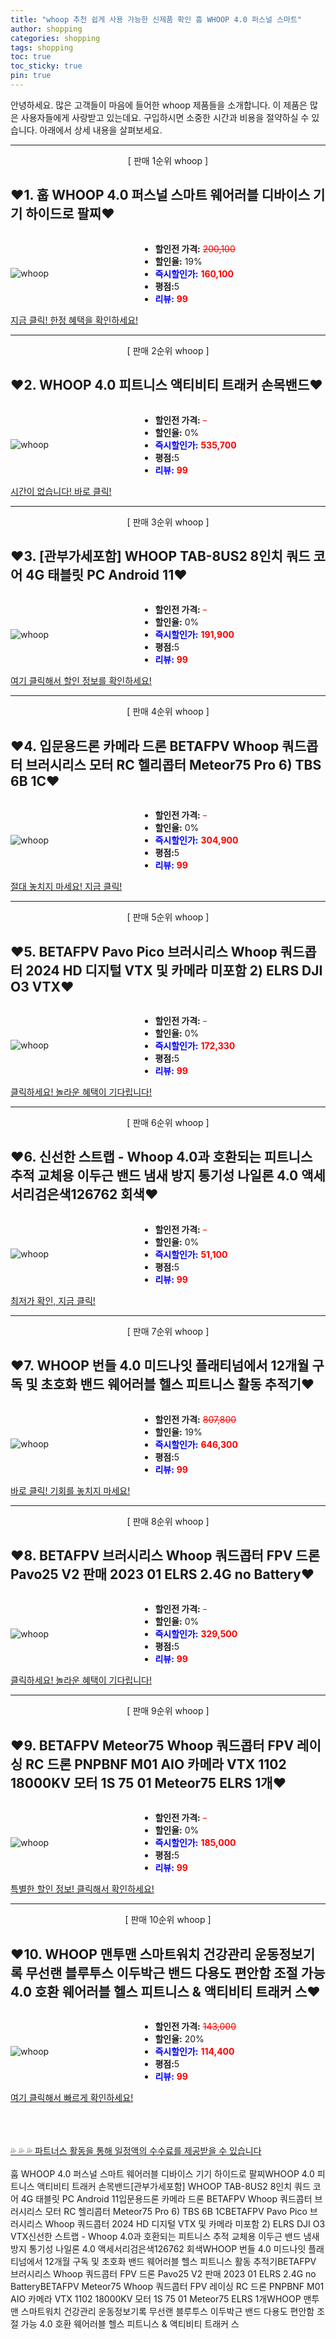 ```yaml
---
title: "whoop 추천 쉽게 사용 가능한 신제품 확인 훕 WHOOP 4.0 퍼스널 스마트"
author: shopping
categories: shopping
tags: shopping
toc: true
toc_sticky: true
pin: true
---
```

안녕하세요. 많은 고객들이 마음에 들어한 whoop 제품들을 소개합니다. 이 제품은 많은 사용자들에게 사랑받고 있는데요. 구입하시면 소중한 시간과 비용을 절약하실 수 있습니다. 아래에서 상세 내용을 살펴보세요.

---
<p class="toplist" style="margin: 0 auto; display: block; width: fit-content;">[ 판매 1순위 whoop ]</p>

<h2><strong>❤️1. 훕 WHOOP 4.0 퍼스널 스마트 웨어러블 디바이스 기기 하이드로 팔찌❤️</strong></h2>

<div style="display: flex; align-items: center;">
    <div style="flex: 0.4;">
        <img src="https://thumbnail9.coupangcdn.com/thumbnails/remote/230x230ex/image/vendor_inventory/36db/7be9e6c6627ccaed7f67448f149c85948eb542281b09f9eeaa2f87863b30.jpg" alt="whoop" style="max-width: 100%;">
    </div>
    <div style="flex: 0.6; margin-left: 10px;">
        <ul>
            <li><strong>할인전 가격:</strong> <del style="color: red;">200,100</del></li>
            <li><strong>할인율:</strong> 19%</li>
            <li><span style='color:blue'><strong>즉시할인가:</strong></span> <span style='color:red'><strong>160,100</strong></span></li>
            <li><strong>평점:</strong>5</li>
            <li><span style='color:blue'><strong>리뷰:</strong></span> <span style='color:red'><strong>99</strong></span></li>
        </ul>
    </div>
</div>
<div class="center">
    <a href="https://William4Davisa.github.io?lptag=AF9450613&subid=githubio&pageKey=7968123617&traceid=V0-153&itemId=22055391417&vendorItemId=89102610650" class="myButton">
        지금 클릭! 한정 혜택을 확인하세요!
    </a>
</div>


---
<p class="toplist" style="margin: 0 auto; display: block; width: fit-content;">[ 판매 2순위 whoop ]</p>

<h2><strong>❤️2. WHOOP 4.0 피트니스 액티비티 트래커 손목밴드❤️</strong></h2>

<div style="display: flex; align-items: center;">
    <div style="flex: 0.4;">
        <img src="https://thumbnail8.coupangcdn.com/thumbnails/remote/230x230ex/image/vendor_inventory/ce78/e8b941714cc57d02068e030e74e322a6c52cb80ca76023280ef91996818c.jpg" alt="whoop" style="max-width: 100%;">
    </div>
    <div style="flex: 0.6; margin-left: 10px;">
        <ul>
            <li><strong>할인전 가격:</strong> <del style="color: red;">-</del></li>
            <li><strong>할인율:</strong> 0%</li>
            <li><span style='color:blue'><strong>즉시할인가:</strong></span> <span style='color:red'><strong>535,700</strong></span></li>
            <li><strong>평점:</strong>5</li>
            <li><span style='color:blue'><strong>리뷰:</strong></span> <span style='color:red'><strong>99</strong></span></li>
        </ul>
    </div>
</div>
<div class="center">
    <a href="https://William4Davisa.github.io?lptag=AF9450613&subid=githubio&pageKey=7893489917&traceid=V0-153&itemId=21615918213&vendorItemId=88667016127" class="myButton">
        시간이 없습니다! 바로 클릭!
    </a>
</div>


---
<p class="toplist" style="margin: 0 auto; display: block; width: fit-content;">[ 판매 3순위 whoop ]</p>

<h2><strong>❤️3. [관부가세포함] WHOOP TAB-8US2 8인치 쿼드 코어 4G 태블릿 PC Android 11❤️</strong></h2>

<div style="display: flex; align-items: center;">
    <div style="flex: 0.4;">
        <img src="https://thumbnail10.coupangcdn.com/thumbnails/remote/230x230ex/image/vendor_inventory/8992/4bba704e689e35fcd8f6108de0cc5faa1b32293965d38e478b8dcdedc5ff.JPG" alt="whoop" style="max-width: 100%;">
    </div>
    <div style="flex: 0.6; margin-left: 10px;">
        <ul>
            <li><strong>할인전 가격:</strong> <del style="color: red;">-</del></li>
            <li><strong>할인율:</strong> 0%</li>
            <li><span style='color:blue'><strong>즉시할인가:</strong></span> <span style='color:red'><strong>191,900</strong></span></li>
            <li><strong>평점:</strong>5</li>
            <li><span style='color:blue'><strong>리뷰:</strong></span> <span style='color:red'><strong>99</strong></span></li>
        </ul>
    </div>
</div>
<div class="center">
    <a href="https://William4Davisa.github.io?lptag=AF9450613&subid=githubio&pageKey=8251665356&traceid=V0-153&itemId=23757425249&vendorItemId=90781872999" class="myButton">
        여기 클릭해서 할인 정보를 확인하세요!
    </a>
</div>


---
<p class="toplist" style="margin: 0 auto; display: block; width: fit-content;">[ 판매 4순위 whoop ]</p>

<h2><strong>❤️4. 입문용드론 카메라 드론 BETAFPV Whoop 쿼드콥터 브러시리스 모터 RC 헬리콥터 Meteor75 Pro 6) TBS 6B 1C❤️</strong></h2>

<div style="display: flex; align-items: center;">
    <div style="flex: 0.4;">
        <img src="https://thumbnail9.coupangcdn.com/thumbnails/remote/230x230ex/image/vendor_inventory/80dd/0152fcb7a653faa72137cbc92d86ee86ff5efed5143fb2a6f0797578452f.jpg" alt="whoop" style="max-width: 100%;">
    </div>
    <div style="flex: 0.6; margin-left: 10px;">
        <ul>
            <li><strong>할인전 가격:</strong> <del style="color: red;">-</del></li>
            <li><strong>할인율:</strong> 0%</li>
            <li><span style='color:blue'><strong>즉시할인가:</strong></span> <span style='color:red'><strong>304,900</strong></span></li>
            <li><strong>평점:</strong>5</li>
            <li><span style='color:blue'><strong>리뷰:</strong></span> <span style='color:red'><strong>99</strong></span></li>
        </ul>
    </div>
</div>
<div class="center">
    <a href="https://William4Davisa.github.io?lptag=AF9450613&subid=githubio&pageKey=8152657673&traceid=V0-153&itemId=23206826929&vendorItemId=90729167946" class="myButton">
        절대 놓치지 마세요! 지금 클릭!
    </a>
</div>


---
<p class="toplist" style="margin: 0 auto; display: block; width: fit-content;">[ 판매 5순위 whoop ]</p>

<h2><strong>❤️5. BETAFPV Pavo Pico 브러시리스 Whoop 쿼드콥터 2024 HD 디지털 VTX 및 카메라 미포함 2) ELRS DJI O3 VTX❤️</strong></h2>

<div style="display: flex; align-items: center;">
    <div style="flex: 0.4;">
        <img src="https://thumbnail6.coupangcdn.com/thumbnails/remote/230x230ex/image/vendor_inventory/924b/32b5d54e8ab586487b16e276da2b7a48c7b004a6518ee34954a741b44f91.jpg" alt="whoop" style="max-width: 100%;">
    </div>
    <div style="flex: 0.6; margin-left: 10px;">
        <ul>
            <li><strong>할인전 가격:</strong> <del style="color: red;">-</del></li>
            <li><strong>할인율:</strong> 0%</li>
            <li><span style='color:blue'><strong>즉시할인가:</strong></span> <span style='color:red'><strong>172,330</strong></span></li>
            <li><strong>평점:</strong>5</li>
            <li><span style='color:blue'><strong>리뷰:</strong></span> <span style='color:red'><strong>99</strong></span></li>
        </ul>
    </div>
</div>
<div class="center">
    <a href="https://William4Davisa.github.io?lptag=AF9450613&subid=githubio&pageKey=8063542632&traceid=V0-153&itemId=22666434526&vendorItemId=90333714647" class="myButton">
        클릭하세요! 놀라운 혜택이 기다립니다!
    </a>
</div>


---
<p class="toplist" style="margin: 0 auto; display: block; width: fit-content;">[ 판매 6순위 whoop ]</p>

<h2><strong>❤️6. 신선한 스트랩 - Whoop 4.0과 호환되는 피트니스 추적 교체용 이두근 밴드 냄새 방지 통기성 나일론 4.0 액세서리검은색126762 회색❤️</strong></h2>

<div style="display: flex; align-items: center;">
    <div style="flex: 0.4;">
        <img src="https://thumbnail9.coupangcdn.com/thumbnails/remote/230x230ex/image/vendor_inventory/8409/2dc26280f80e35f7f75559f7830cc26f48727159ba0148e37d3ef4b1f2c1.jpg" alt="whoop" style="max-width: 100%;">
    </div>
    <div style="flex: 0.6; margin-left: 10px;">
        <ul>
            <li><strong>할인전 가격:</strong> <del style="color: red;">-</del></li>
            <li><strong>할인율:</strong> 0%</li>
            <li><span style='color:blue'><strong>즉시할인가:</strong></span> <span style='color:red'><strong>51,100</strong></span></li>
            <li><strong>평점:</strong>5</li>
            <li><span style='color:blue'><strong>리뷰:</strong></span> <span style='color:red'><strong>99</strong></span></li>
        </ul>
    </div>
</div>
<div class="center">
    <a href="https://William4Davisa.github.io?lptag=AF9450613&subid=githubio&pageKey=8120174063&traceid=V0-153&itemId=23031638031&vendorItemId=90785485291" class="myButton">
        최저가 확인, 지금 클릭!
    </a>
</div>


---
<p class="toplist" style="margin: 0 auto; display: block; width: fit-content;">[ 판매 7순위 whoop ]</p>

<h2><strong>❤️7. WHOOP 번들 4.0 미드나잇 플래티넘에서 12개월 구독 및 초호화 밴드 웨어러블 헬스 피트니스 활동 추적기❤️</strong></h2>

<div style="display: flex; align-items: center;">
    <div style="flex: 0.4;">
        <img src="https://thumbnail7.coupangcdn.com/thumbnails/remote/230x230ex/image/vendor_inventory/f799/463d4c2cc4a2365900564f5a309fb106445ce8a598c89512f7324fb5585e.jpg" alt="whoop" style="max-width: 100%;">
    </div>
    <div style="flex: 0.6; margin-left: 10px;">
        <ul>
            <li><strong>할인전 가격:</strong> <del style="color: red;">807,800</del></li>
            <li><strong>할인율:</strong> 19%</li>
            <li><span style='color:blue'><strong>즉시할인가:</strong></span> <span style='color:red'><strong>646,300</strong></span></li>
            <li><strong>평점:</strong>5</li>
            <li><span style='color:blue'><strong>리뷰:</strong></span> <span style='color:red'><strong>99</strong></span></li>
        </ul>
    </div>
</div>
<div class="center">
    <a href="https://William4Davisa.github.io?lptag=AF9450613&subid=githubio&pageKey=7812298936&traceid=V0-153&itemId=21193906123&vendorItemId=90785130144" class="myButton">
        바로 클릭! 기회를 놓치지 마세요!
    </a>
</div>


---
<p class="toplist" style="margin: 0 auto; display: block; width: fit-content;">[ 판매 8순위 whoop ]</p>

<h2><strong>❤️8. BETAFPV 브러시리스 Whoop 쿼드콥터 FPV 드론 Pavo25 V2 판매 2023 01 ELRS 2.4G no Battery❤️</strong></h2>

<div style="display: flex; align-items: center;">
    <div style="flex: 0.4;">
        <img src="https://thumbnail7.coupangcdn.com/thumbnails/remote/230x230ex/image/vendor_inventory/9be4/93849f6c27f2b7fe9939c4f729e85293344f6d0485ad89dc192df6d6ab82.jpg" alt="whoop" style="max-width: 100%;">
    </div>
    <div style="flex: 0.6; margin-left: 10px;">
        <ul>
            <li><strong>할인전 가격:</strong> <del style="color: red;">-</del></li>
            <li><strong>할인율:</strong> 0%</li>
            <li><span style='color:blue'><strong>즉시할인가:</strong></span> <span style='color:red'><strong>329,500</strong></span></li>
            <li><strong>평점:</strong>5</li>
            <li><span style='color:blue'><strong>리뷰:</strong></span> <span style='color:red'><strong>99</strong></span></li>
        </ul>
    </div>
</div>
<div class="center">
    <a href="https://William4Davisa.github.io?lptag=AF9450613&subid=githubio&pageKey=7956226010&traceid=V0-153&itemId=21982391269&vendorItemId=89030015001" class="myButton">
        클릭하세요! 놀라운 혜택이 기다립니다!
    </a>
</div>


---
<p class="toplist" style="margin: 0 auto; display: block; width: fit-content;">[ 판매 9순위 whoop ]</p>

<h2><strong>❤️9. BETAFPV Meteor75 Whoop 쿼드콥터 FPV 레이싱 RC 드론 PNPBNF M01 AIO 카메라 VTX 1102 18000KV 모터 1S 75 01 Meteor75 ELRS 1개❤️</strong></h2>

<div style="display: flex; align-items: center;">
    <div style="flex: 0.4;">
        <img src="https://thumbnail8.coupangcdn.com/thumbnails/remote/230x230ex/image/vendor_inventory/e8a4/55d5dea7856f75222a36b959458b72fa39bd2aadcfb94774962cf037f03a.jpg" alt="whoop" style="max-width: 100%;">
    </div>
    <div style="flex: 0.6; margin-left: 10px;">
        <ul>
            <li><strong>할인전 가격:</strong> <del style="color: red;">-</del></li>
            <li><strong>할인율:</strong> 0%</li>
            <li><span style='color:blue'><strong>즉시할인가:</strong></span> <span style='color:red'><strong>185,000</strong></span></li>
            <li><strong>평점:</strong>5</li>
            <li><span style='color:blue'><strong>리뷰:</strong></span> <span style='color:red'><strong>99</strong></span></li>
        </ul>
    </div>
</div>
<div class="center">
    <a href="https://William4Davisa.github.io?lptag=AF9450613&subid=githubio&pageKey=7960461442&traceid=V0-153&itemId=22007644832&vendorItemId=89055105668" class="myButton">
        특별한 할인 정보! 클릭해서 확인하세요!
    </a>
</div>


---
<p class="toplist" style="margin: 0 auto; display: block; width: fit-content;">[ 판매 10순위 whoop ]</p>

<h2><strong>❤️10. WHOOP 맨투맨 스마트워치 건강관리 운동정보기록 무선랜 블루투스 이두박근 밴드 다용도 편안함 조절 가능 4.0 호환 웨어러블 헬스 피트니스 & 액티비티 트래커 스❤️</strong></h2>

<div style="display: flex; align-items: center;">
    <div style="flex: 0.4;">
        <img src="https://thumbnail10.coupangcdn.com/thumbnails/remote/230x230ex/image/vendor_inventory/0435/f8e7982e31f78743a9bdcb83cd05089caad7ed97cb2c0839d8646714fab5.jpg" alt="whoop" style="max-width: 100%;">
    </div>
    <div style="flex: 0.6; margin-left: 10px;">
        <ul>
            <li><strong>할인전 가격:</strong> <del style="color: red;">143,000</del></li>
            <li><strong>할인율:</strong> 20%</li>
            <li><span style='color:blue'><strong>즉시할인가:</strong></span> <span style='color:red'><strong>114,400</strong></span></li>
            <li><strong>평점:</strong>5</li>
            <li><span style='color:blue'><strong>리뷰:</strong></span> <span style='color:red'><strong>99</strong></span></li>
        </ul>
    </div>
</div>
<div class="center">
    <a href="https://William4Davisa.github.io?lptag=AF9450613&subid=githubio&pageKey=8201843029&traceid=V0-153&itemId=23514234087&vendorItemId=90776142682" class="myButton">
        여기 클릭해서 빠르게 확인하세요!
    </a>
</div>

<br><br><br>[💦 💦 💦 파트너스 활동을 통해 일정액의 수수료를 제공받을 수 있습니다](https://link.coupang.com/a/bcpT2c)<br><br>훕 WHOOP 4.0 퍼스널 스마트 웨어러블 디바이스 기기 하이드로 팔찌WHOOP 4.0 피트니스 액티비티 트래커 손목밴드[관부가세포함] WHOOP TAB-8US2 8인치 쿼드 코어 4G 태블릿 PC Android 11입문용드론 카메라 드론 BETAFPV Whoop 쿼드콥터 브러시리스 모터 RC 헬리콥터 Meteor75 Pro 6) TBS 6B 1CBETAFPV Pavo Pico 브러시리스 Whoop 쿼드콥터 2024 HD 디지털 VTX 및 카메라 미포함 2) ELRS DJI O3 VTX신선한 스트랩 - Whoop 4.0과 호환되는 피트니스 추적 교체용 이두근 밴드 냄새 방지 통기성 나일론 4.0 액세서리검은색126762 회색WHOOP 번들 4.0 미드나잇 플래티넘에서 12개월 구독 및 초호화 밴드 웨어러블 헬스 피트니스 활동 추적기BETAFPV 브러시리스 Whoop 쿼드콥터 FPV 드론 Pavo25 V2 판매 2023 01 ELRS 2.4G no BatteryBETAFPV Meteor75 Whoop 쿼드콥터 FPV 레이싱 RC 드론 PNPBNF M01 AIO 카메라 VTX 1102 18000KV 모터 1S 75 01 Meteor75 ELRS 1개WHOOP 맨투맨 스마트워치 건강관리 운동정보기록 무선랜 블루투스 이두박근 밴드 다용도 편안함 조절 가능 4.0 호환 웨어러블 헬스 피트니스 & 액티비티 트래커 스